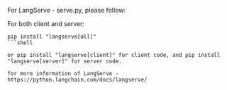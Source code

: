 For LangServe - serve.py, please follow: 

For both client and server:

```shell
pip install "langserve[all]"
```shell

or pip install "langserve[client]" for client code, and pip install "langserve[server]" for server code.

for more information of LangServe - https://python.langchain.com/docs/langserve/
